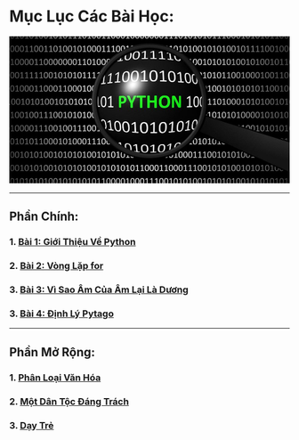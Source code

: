# Mục Lục Các Bài Học:
![](images/background.jpg)

---
## Phần Chính:
### 1. [Bài 1: Giới Thiệu Về  Python](tutorial/1.md)
### 2. [Bài 2: Vòng Lặp for](tutorial/2.md)
### 3. [Bài 3: Vì Sao Âm Của Âm Lại Là Dương](tutorial/3.md)
### 3. [Bài 4: Định Lý Pytago](tutorial/3.md)

---
## Phần Mở Rộng:
### 1. [Phân Loại Văn Hóa](extends/plvh.md)
### 2. [Một Dân Tộc Đáng Trách](extends/mdtdt.md)
### 3. [Dạy Trẻ](extends/dt.md)
